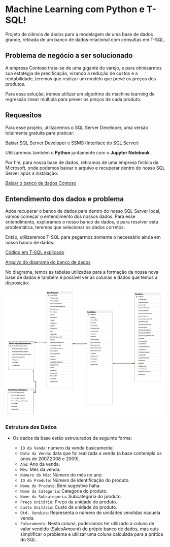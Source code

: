 # Machine Learning com Python e T-SQL!
Projeto de ciência de dados para a modelagem de uma base de dados grande, retirada de um banco de dados relacional com consultas em T-SQL.

## Problema de negócio a ser solucionado

A empresa Contoso trata-se de uma gigante do varejo, e para otimizarmos sua estatégia de precificação, vizando a redução de custos e a rentabilidade, teremos que realizar um modelo que prevê os preços dos produtos.

Para essa solução, iremos utilizar um algoritmo de  machine learning de regressão linear múltipla para prever os preços de cada produto.

## Requesitos
Para esse projeto, utilizaremos o SQL Server Developer, uma versão totalmente gratuita para praticar:

[Baixar SQL Server Developer e SSMS (Interface do SQL Server)](https://www.microsoft.com/pt-br/sql-server/sql-server-downloads)

Utilizaremos também o **Python** juntamente com o **Jupyter Notebook**.

Por fim, para nossa base de dados, retiramos de uma empresa fictícia da Microsoft, onde podemos baixar o arquivo e recuperar dentro do nosso SQL Server após a instalação:

[Baixar o banco de dados Contoso](https://www.microsoft.com/en-us/download/details.aspx?id=18279)

## Entendimento dos dados e problema
Após recuperar o banco de dados para dentro do nosso SQL Server local, vamos começar o entendimento dos nossos dados.
Para esse entendimento, exploramos o nosso banco de dados, e para resolver esta problemática, teremos que selecionar os dados corretos.

Então, utilizaremos T-SQL para pegarmos somente o necessário ainda em nosso banco de dados:

[Código em T-SQL explicado](T-SQL/Base%20de%20dados.sql)

[Arquivo do diagrama do banco de dados](T-SQL/Diagrama.pdf)

No diagrama, temos as tabelas utilizadas para a formação da nossa nova base de dados e também é possível ver as colunas e dados que temos a disposição:

![arq](Img/tabelas_utilizadas.PNG)

### Estrutura dos Dados

- Os dados da base estão estruturados da seguinte forma:

    - `ID da Venda`: número da venda basicamente.
    - `Data da Venda`: data que foi realizada a venda (a base contempla os anos de 2007,2008 e 2009).
    - `Ano`: Ano da venda.
    - `Mês`: Mês da venda.
    - `Número do Mês`: Número do mês no ano.
    - `ID do Produto`: Número de identificação do produto.
    - `Nome do Produto`: Bem sugestivo haha.
    - `Nome da Categoria`: Categoria do produto.
    - `Nome da Subcategoria`: Subcategoria do produto.
    - `Preço Unitário`: Preço da unidade do produto.
    - `Custo Unitário`: Custo da unidade do produto.
    - `Qtd. Vendida`: Representa o número de unidades vendidas naquela venda.
    - `Faturamento`: Nesta coluna, poderíamos ter utilizado a coluna de valor vendido (SalesAmount) do própio banco de dados, mas quis simplificar o problema e utilizar uma coluna calculada para a prática do SQL.
